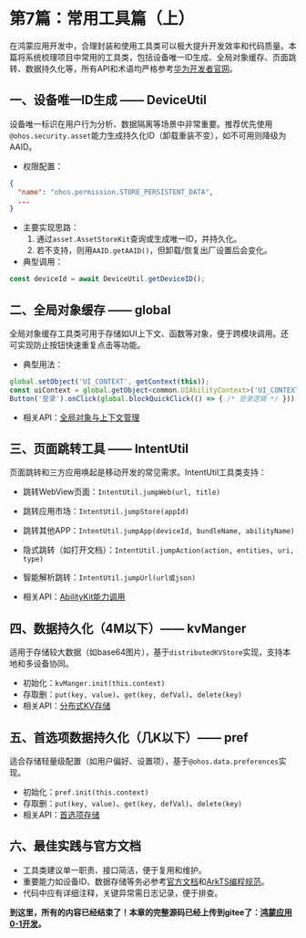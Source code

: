 # 第7篇：常用工具篇（上）

在鸿蒙应用开发中，合理封装和使用工具类可以极大提升开发效率和代码质量。本篇将系统梳理项目中常用的工具类，包括设备唯一ID生成、全局对象缓存、页面跳转、数据持久化等，所有API和术语均严格参考[华为开发者官网](https://developer.huawei.com/consumer/cn/doc/harmonyos-references/development-intro-api)。

## 一、设备唯一ID生成 —— DeviceUtil

设备唯一标识在用户行为分析、数据隔离等场景中非常重要。推荐优先使用`@ohos.security.asset`能力生成持久化ID（卸载重装不变），如不可用则降级为AAID。

- 权限配置：
```json
{
  "name": "ohos.permission.STORE_PERSISTENT_DATA",
  ...
}
```
- 主要实现思路：
  1. 通过`asset.AssetStoreKit`查询或生成唯一ID，并持久化。
  2. 若不支持，则用`AAID.getAAID()`，但卸载/恢复出厂设置后会变化。
- 典型调用：
```ts
const deviceId = await DeviceUtil.getDeviceID();
```

## 二、全局对象缓存 —— global

全局对象缓存工具类可用于存储如UI上下文、函数等对象，便于跨模块调用。还可实现防止按钮快速重复点击等功能。

- 典型用法：
```ts
global.setObject('UI_CONTEXT', getContext(this));
const uiContext = global.getObject<common.UIAbilityContext>('UI_CONTEXT');
Button('登录').onClick(global.blockQuickClick(() => { /* 登录逻辑 */ }))
```
- 相关API：[全局对象与上下文管理](https://developer.huawei.com/consumer/cn/doc/harmonyos-guides-V5/arkts-app-context-V5)

## 三、页面跳转工具 —— IntentUtil

页面跳转和三方应用唤起是移动开发的常见需求。IntentUtil工具类支持：
- 跳转WebView页面：`IntentUtil.jumpWeb(url, title)`
- 跳转应用市场：`IntentUtil.jumpStore(appId)`
- 跳转其他APP：`IntentUtil.jumpApp(deviceId, bundleName, abilityName)`
- 隐式跳转（如打开文档）：`IntentUtil.jumpAction(action, entities, uri, type)`
- 智能解析跳转：`IntentUtil.jumpUrl(url或json)`

- 相关API：[AbilityKit能力调用](https://developer.huawei.com/consumer/cn/doc/harmonyos-guides-V5/ability-start-ability-V5)

## 四、数据持久化（4M以下）—— kvManger

适用于存储较大数据（如base64图片），基于`distributedKVStore`实现，支持本地和多设备协同。
- 初始化：`kvManger.init(this.context)`
- 存取删：`put(key, value)`、`get(key, defVal)`、`delete(key)`
- 相关API：[分布式KV存储](https://developer.huawei.com/consumer/cn/doc/harmonyos-guides-V5/arkts-data-persistence-kvstore-V5)

## 五、首选项数据持久化（几K以下）—— pref

适合存储轻量级配置（如用户偏好、设置项），基于`@ohos.data.preferences`实现。
- 初始化：`pref.init(this.context)`
- 存取删：`put(key, value)`、`get(key, defVal)`、`delete(key)`
- 相关API：[首选项存储](https://developer.huawei.com/consumer/cn/doc/harmonyos-guides-V5/arkts-data-persistence-preferences-V5)

## 六、最佳实践与官方文档

- 工具类建议单一职责、接口简洁，便于复用和维护。
- 重要能力如设备ID、数据存储等务必参考[官方文档](https://developer.huawei.com/consumer/cn/doc/harmonyos-guides-V5/overview-V5)和[ArkTS编程规范](https://developer.huawei.com/consumer/cn/doc/harmonyos-guides-V5/arkts-coding-style-guide-V5)。
- 代码中应有详细注释，关键异常需日志记录，便于排查。

**到这里，所有的内容已经结束了！本章的完整源码已经上传到gitee了：[鸿蒙应用0-1开发](https://gitee.com/qincji/ZeroOneApp)。**